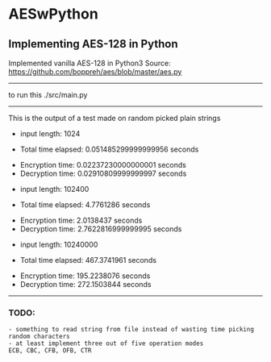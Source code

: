 # AESwPython
## Implementing AES-128 in Python

Implemented vanilla AES-128 in Python3
Source: https://github.com/boppreh/aes/blob/master/aes.py

***

to run this ./src/main.py

***
This is the output of a test made on random picked plain strings

- input length:  1024
* Total time elapsed:  0.051485299999999956  seconds
+ Encryption time:  0.02237230000000001  seconds
+ Decryption time:  0.02910809999999997  seconds
- input length:  102400
* Total time elapsed:  4.7761286  seconds
+ Encryption time:  2.0138437  seconds
+ Decryption time:  2.7622816999999995  seconds
- input length:  10240000
* Total time elapsed:  467.3741961  seconds
+ Encryption time:  195.2238076  seconds
+ Decryption time:  272.1503844  seconds

***

### TODO:

	- something to read string from file instead of wasting time picking random characters
	- at least implement three out of five operation modes
    ECB, CBC, CFB, OFB, CTR

